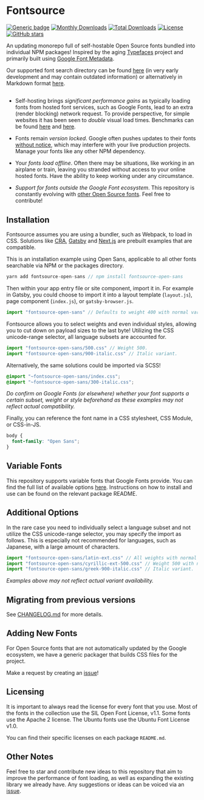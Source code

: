 # Fontsource

[![Generic badge](https://img.shields.io/badge/fontsource-passing-brightgreen)](https://github.com/DecliningLotus/fontsource) [![Monthly Downloads](https://img.shields.io/endpoint?url=https%3A%2F%2Fraw.githubusercontent.com%2Ffontsource%2Fdownload-stat-aggregator%2Fmaster%2Fdata%2FbadgeMonth.json)](https://github.com/fontsource/download-stat-aggregator) [![Total Downloads](https://img.shields.io/endpoint?url=https%3A%2F%2Fraw.githubusercontent.com%2Ffontsource%2Fdownload-stat-aggregator%2Fmaster%2Fdata%2FbadgeTotal.json)](https://github.com/fontsource/download-stat-aggregator) [![License](https://badgen.net/badge/license/MIT/green)](https://github.com/fontsource/fontsource/blob/master/LICENSE) [![GitHub stars](https://img.shields.io/github/stars/fontsource/fontsource.svg?style=social&label=Star)](https://github.com/fontsource/fontsource/stargazers)

An updating monorepo full of self-hostable Open Source fonts bundled into individual NPM packages!
Inspired by the aging [Typefaces](https://github.com/KyleAMathews/typefaces) project and primarily built using [Google Font Metadata](https://github.com/fontsource/google-font-metadata).

Our supported font search directory can be found [here](https://fontsource.github.io/search-directory/) (in very early development and may contain outdated information) or alternatively in Markdown format [here](https://github.com/fontsource/fontsource/blob/master/FONTLIST.md).

##

- Self-hosting brings _significant performance gains_ as typically loading fonts from hosted font services, such as Google Fonts, lead to an extra (render blocking) network request. To provide perspective, for simple websites it has been seen to _double_ visual load times. Benchmarks can be found [here](https://github.com/HTTPArchive/almanac.httparchive.org/pull/607) and [here](https://github.com/reactiflux/reactiflux.com/pull/21).

- Fonts remain _version locked_. Google often pushes updates to their fonts [without notice](https://github.com/google/fonts/issues/1307), which may interfere with your live production projects. Manage your fonts like any other NPM dependency.

- Your _fonts load offline_. Often there may be situations, like working in an airplane or train, leaving you stranded without access to your online hosted fonts. Have the ability to keep working under any circumstance.

- _Support for fonts outside the Google Font ecosystem_. This repository is constantly evolving with [other Open Source fonts](https://github.com/fontsource/fontsource/blob/master/FONTLIST.md). Feel free to contribute!

## Installation

Fontsource assumes you are using a bundler, such as Webpack, to load in CSS. Solutions like [CRA](https://create-react-app.dev/), [Gatsby](https://www.gatsbyjs.org/) and [Next.js](https://nextjs.org/) are prebuilt examples that are compatible.

This is an installation example using Open Sans, applicable to all other fonts searchable via NPM or the packages directory.

```javascript
yarn add fontsource-open-sans // npm install fontsource-open-sans
```

Then within your app entry file or site component, import it in. For example in Gatsby, you could choose to import it into a layout template (`layout.js`), page component (`index.js`), or `gatsby-browser.js`.

```javascript
import "fontsource-open-sans" // Defaults to weight 400 with normal variant.
```

Fontsource allows you to select weights and even individual styles, allowing you to cut down on payload sizes to the last byte! Utilizing the CSS unicode-range selector, all language subsets are accounted for.

```javascript
import "fontsource-open-sans/500.css" // Weight 500.
import "fontsource-open-sans/900-italic.css" // Italic variant.
```

Alternatively, the same solutions could be imported via SCSS!

```scss
@import "~fontsource-open-sans/index.css";
@import "~fontsource-open-sans/300-italic.css";
```

_Do confirm on Google Fonts (or elsewhere) whether your font supports a certain subset, weight or style beforehand as these examples may not reflect actual compatibility._

Finally, you can reference the font name in a CSS stylesheet, CSS Module, or CSS-in-JS.

```css
body {
  font-family: "Open Sans";
}
```

## Variable Fonts

This repository supports variable fonts that Google Fonts provide. You can find the full list of available options [here](https://fonts.google.com/variablefonts). Instructions on how to install and use can be found on the relevant package README.

## Additional Options

In the rare case you need to individually select a language subset and not utilize the CSS unicode-range selector, you may specify the import as follows. This is especially not recommended for languages, such as Japanese, with a large amount of characters.

```javascript
import "fontsource-open-sans/latin-ext.css" // All weights with normal style included.
import "fontsource-open-sans/cyrillic-ext-500.css" // Weight 500 with normal style.
import "fontsource-open-sans/greek-900-italic.css" // Italic variant.
```

_Examples above may not reflect actual variant availability._

## Migrating from previous versions

See [CHANGELOG.md](https://github.com/fontsource/fontsource/blob/master/CHANGELOG.md) for more details.

## Adding New Fonts

For Open Source fonts that are not automatically updated by the Google ecosystem, we have a generic packager that builds CSS files for the project.

Make a request by creating an [issue](https://github.com/fontsource/fontsource/issues)!

## Licensing

It is important to always read the license for every font that you use.
Most of the fonts in the collection use the SIL Open Font License, v1.1. Some fonts use the Apache 2 license. The Ubuntu fonts use the Ubuntu Font License v1.0.

You can find their specific licenses on each package `README.md`.

## Other Notes

Feel free to star and contribute new ideas to this repository that aim to improve the performance of font loading, as well as expanding the existing library we already have. Any suggestions or ideas can be voiced via an [issue](https://github.com/fontsource/fontsource/issues).
